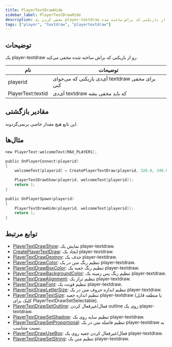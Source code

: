 ```yaml
---
title: PlayerTextDrawHide
sidebar_label: PlayerTextDrawHide
description: مخفی کردن یک player-textdraw از بازیکنی که براش ساخته شده
tags: ["player", "textdraw", "playertextdraw"]
---
```


## توضیحات

یک player-textdraw رو از بازیکنی که براش ساخته شده مخفی می‌کنه.

| نام               | توضیحات                                                |
| ----------------- | ------------------------------------------------------ |
| playerid          | آی‌دی بازیکنی که می‌خوای textdraw برای مخفی کنی         |
| PlayerText:textid | آی‌دی textdraw که باید مخفی بشه                         |

## مقادیر بازگشتی

این تابع هیچ مقدار خاصی برنمی‌گردونه.

## مثال‌ها

```c
new PlayerText:welcomeText[MAX_PLAYERS];

public OnPlayerConnect(playerid)
{
    welcomeText[playerid] = CreatePlayerTextDraw(playerid, 320.0, 240.0, "Welcome to my OPEN.MP server");

    PlayerTextDrawShow(playerid, welcomeText[playerid]);
    return 1;
}

public OnPlayerSpawn(playerid)
{
    PlayerTextDrawHide(playerid, welcomeText[playerid]);
    return 1;
}
```

## توابع مرتبط

- [PlayerTextDrawShow](PlayerTextDrawShow): نمایش یک player-textdraw.
- [CreatePlayerTextDraw](CreatePlayerTextDraw): ایجاد یک player-textdraw.
- [PlayerTextDrawDestroy](PlayerTextDrawDestroy): حذف یک player-textdraw.
- [PlayerTextDrawColor](PlayerTextDrawColor): تنظیم رنگ متن در یک player-textdraw.
- [PlayerTextDrawBoxColor](PlayerTextDrawBoxColor): تنظیم رنگ جعبه یک player-textdraw.
- [PlayerTextDrawBackgroundColor](PlayerTextDrawBackgroundColor): تنظیم رنگ پس زمینه یک player-textdraw.
- [PlayerTextDrawAlignment](PlayerTextDrawAlignment): تنظیم تراز یک player-textdraw.
- [PlayerTextDrawFont](PlayerTextDrawFont): تنظیم فونت یک player-textdraw.
- [PlayerTextDrawLetterSize](PlayerTextDrawLetterSize): تنظیم اندازه حروف متن در یک player-textdraw.
- [PlayerTextDrawTextSize](PlayerTextDrawTextSize): تنظیم اندازه جعبه player-textdraw (یا منطقه قابل کلیک برای PlayerTextDrawSetSelectable).
- [PlayerTextDrawSetOutline](PlayerTextDrawSetOutline): فعال/غیرفعال کردن outline روی یک player-textdraw.
- [PlayerTextDrawSetShadow](PlayerTextDrawSetShadow): تنظیم سایه روی یک player-textdraw.
- [PlayerTextDrawSetProportional](PlayerTextDrawSetProportional): تنظیم فاصله متن در یک player-textdraw به نسبت متناسب.
- [PlayerTextDrawUseBox](PlayerTextDrawUseBox): فعال/غیرفعال کردن جعبه روی یک player-textdraw.
- [PlayerTextDrawSetString](PlayerTextDrawSetString): تنظیم متن یک player-textdraw.